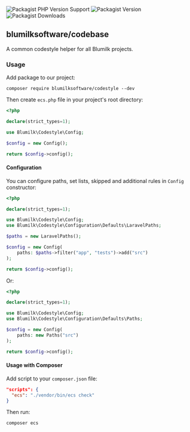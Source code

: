 ![Packagist PHP Version Support](https://img.shields.io/packagist/php-v/blumilksoftware/codestyle?style=for-the-badge) ![Packagist Version](https://img.shields.io/packagist/v/blumilksoftware/codestyle?style=for-the-badge) ![Packagist Downloads](https://img.shields.io/packagist/dt/blumilksoftware/codestyle?style=for-the-badge)

## blumilksoftware/codebase
A common codestyle helper for all Blumilk projects.

### Usage
Add package to our project:
```shell
composer require blumilksoftware/codestyle --dev
```

Then create `ecs.php` file in your project's root directory:
```php
<?php

declare(strict_types=1);

use Blumilk\Codestyle\Config;

$config = new Config();

return $config->config();
```

#### Configuration
You can configure paths, set lists, skipped and additional rules in `Config` constructor:
```php
<?php

declare(strict_types=1);

use Blumilk\Codestyle\Config;
use Blumilk\Codestyle\Configuration\Defaults\LaravelPaths;

$paths = new LaravelPaths();

$config = new Config(
    paths: $paths->filter("app", "tests")->add("src")
);

return $config->config();
```

Or:
```php
<?php

declare(strict_types=1);

use Blumilk\Codestyle\Config;
use Blumilk\Codestyle\Configuration\Defaults\Paths;

$config = new Config(
    paths: new Paths("src")
);

return $config->config();
```

#### Usage with Composer
Add script to your `composer.json` file:
```json
"scripts": {
  "ecs": "./vendor/bin/ecs check"
}
```

Then run:
```shell
composer ecs
```
